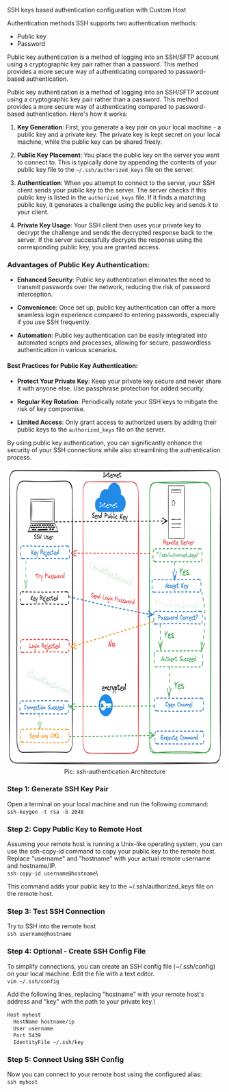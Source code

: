 SSH keys based authentication configuration with Custom Host

Authentication methods
SSH supports two authentication methods:
  - Public key
  - Password
  
Public key authentication is a method of logging into an SSH/SFTP account using a cryptographic key pair rather than a password. This method provides a more secure way of authenticating compared to password-based authentication.

Public key authentication is a method of logging into an SSH/SFTP account using a cryptographic key pair rather than a password. This method provides a more secure way of authenticating compared to password-based authentication. Here's how it works:

1. **Key Generation**: First, you generate a key pair on your local machine - a public key and a private key. The private key is kept secret on your local machine, while the public key can be shared freely.

2. **Public Key Placement**: You place the public key on the server you want to connect to. This is typically done by appending the contents of your public key file to the `~/.ssh/authorized_keys` file on the server.

3. **Authentication**: When you attempt to connect to the server, your SSH client sends your public key to the server. The server checks if this public key is listed in the `authorized_keys` file. If it finds a matching public key, it generates a challenge using the public key and sends it to your client.

4. **Private Key Usage**: Your SSH client then uses your private key to decrypt the challenge and sends the decrypted response back to the server. If the server successfully decrypts the response using the corresponding public key, you are granted access.

### Advantages of Public Key Authentication:

- **Enhanced Security**: Public key authentication eliminates the need to transmit passwords over the network, reducing the risk of password interception.

- **Convenience**: Once set up, public key authentication can offer a more seamless login experience compared to entering passwords, especially if you use SSH frequently.

- **Automation**: Public key authentication can be easily integrated into automated scripts and processes, allowing for secure, passwordless authentication in various scenarios.

#### Best Practices for Public Key Authentication:

- **Protect Your Private Key**: Keep your private key secure and never share it with anyone else. Use passphrase protection for added security.

- **Regular Key Rotation**: Periodically rotate your SSH keys to mitigate the risk of key compromise.

- **Limited Access**: Only grant access to authorized users by adding their public keys to the `authorized_keys` file on the server.

By using public key authentication, you can significantly enhance the security of your SSH connections while also streamlining the authentication process.

<p align="center">
  <img src="./image/ssh-authentication.png" alt="ssh-authentication Architecture" title="ssh-authentication Architecture" height="700" width="750"/>
  <br/>
  Pic: ssh-authentication Architecture
</p>


### Step 1: Generate SSH Key Pair
Open a terminal on your local machine and run the following command:\
`ssh-keygen -t rsa -b 2048`

### Step 2: Copy Public Key to Remote Host
Assuming your remote host is running a Unix-like operating system, you can use the ssh-copy-id command to copy your public key to the remote host. Replace "username" and "hostname" with your actual remote username and hostname/IP.\
`ssh-copy-id username@hostname`\

This command adds your public key to the ~/.ssh/authorized_keys file on the remote host.

### Step 3: Test SSH Connection
Try to SSH into the remote host\
`ssh username@hostname`

### Step 4: Optional - Create SSH Config File
To simplify connections, you can create an SSH config file (~/.ssh/config) on your local machine. Edit the file with a text editor.\
`vim ~/.ssh/config`

Add the following lines, replacing "hostname" with your remote host's address and "key" with the path to your private key.\

```
Host myhost
  HostName hostname/ip
  User username
  Port 5439
  IdentityFile ~/.ssh/key

```
### Step 5: Connect Using SSH Config
Now you can connect to your remote host using the configured alias:\
`ssh myhost`



